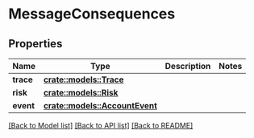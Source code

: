 # MessageConsequences

## Properties

Name | Type | Description | Notes
------------ | ------------- | ------------- | -------------
**trace** | [**crate::models::Trace**](Trace.md) |  | 
**risk** | [**crate::models::Risk**](Risk.md) |  | 
**event** | [**crate::models::AccountEvent**](AccountEvent.md) |  | 

[[Back to Model list]](../README.md#documentation-for-models) [[Back to API list]](../README.md#documentation-for-api-endpoints) [[Back to README]](../README.md)


